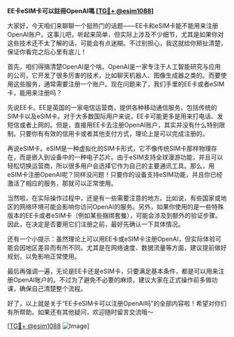 **EE卡eSIM卡可以註冊OpenAI嗎 [[TG💪+ @esim1088](https://t.me/s/esim1088)]**

大家好，今天咱们来聊聊一个挺热门的话题——EE卡和eSIM卡能不能用来注册OpenAI账户。这事儿吧，听起来简单，但实际上涉及不少细节，尤其是如果你对这些技术还不太了解的话，可能会有点迷糊。不过别担心，我这就给你掰扯清楚，保证你看完之后心里有底儿！

首先，咱们得搞清楚OpenAI是个啥。OpenAI是一家专注于人工智能研究与应用的公司，它开发了很多厉害的技术，比如聊天机器人、图像生成器之类的。而要使用这些服务，通常需要注册一个账户。现在问题来了，我们手里的EE卡或者eSIM卡，能用来注册吗？

先说EE卡。EE是英国的一家电信运营商，提供各种移动通信服务，包括传统的SIM卡以及eSIM卡。对于大多数国际用户来说，EE卡可能更多是用来打电话、发短信或者上网的。但是，直接用EE卡去注册OpenAI账户，其实并没有什么特别限制。只要你有有效的信用卡或者其他支付方式，理论上是可以完成注册的。

再说eSIM卡。eSIM是一种虚拟化的SIM卡形式，它不像传统SIM卡那样物理存在，而是嵌入到设备中的一种电子芯片。由于eSIM支持全球漫游功能，并且可以轻松切换运营商，所以很多用户会选择它作为自己的主要通讯工具。那么，用eSIM卡注册OpenAI呢？同样没问题！只要你的设备支持eSIM功能，并且你已经激活了相应的服务，那就可以正常使用。

当然啦，在实际操作过程中，还是有一些需要注意的地方。比如说，有些国家或地区的网络环境可能会影响你访问OpenAI的服务。另外，如果你使用的是一些特殊版本的EE卡或者eSIM卡（例如某些捆绑套餐），可能会涉及到额外的验证步骤。因此，在决定是否要用它们注册之前，最好先确认一下具体情况。

还有一个小提示：虽然理论上可以用EE卡或eSIM卡注册OpenAI，但实际体验可能会因地区差异而有所不同。尤其是在网络速度、数据流量等方面，建议提前做好规划，以免影响正常使用。

最后再强调一遍，无论是EE卡还是eSIM卡，只要满足基本条件，都是可以用来注册OpenAI账户的。不过为了避免不必要的麻烦，建议大家在正式操作前多做功课，确保自己清楚整个流程。

好了，以上就是关于“EE卡eSIM卡可以注册OpenAI吗”的全部内容啦！希望对你们有所帮助。如果还有其他疑问，欢迎随时留言交流哦～ 

[[TG💪+ @esim1088](https://t.me/s/esim1088) ![Image](https://i.postimg.cc/4NQfJmqS/Snipaste-2025-05-13-00-14-12.png)]